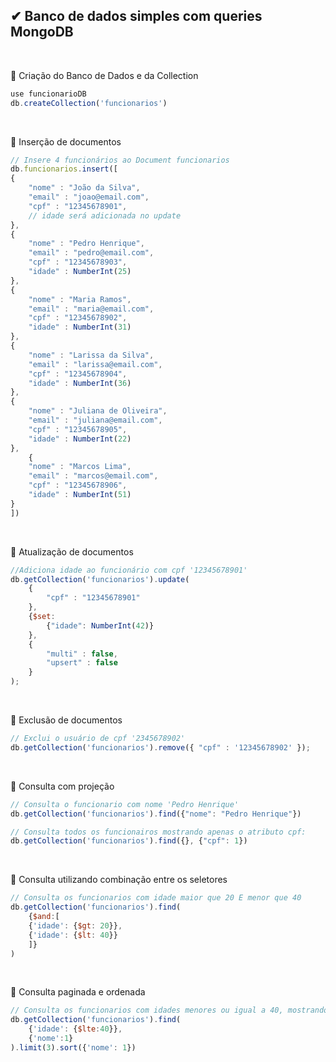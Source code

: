 ## ✔  Banco de dados simples com queries MongoDB  
&nbsp;    

🍃  Criação do Banco de Dados e da Collection

```js
use funcionarioDB
db.createCollection('funcionarios')
```
&nbsp;  

🍃  Inserção de documentos

```js
// Insere 4 funcionários ao Document funcionarios
db.funcionarios.insert([
{
    "nome" : "João da Silva",
    "email" : "joao@email.com",
    "cpf" : "12345678901",
    // idade será adicionada no update
},
{
    "nome" : "Pedro Henrique",
    "email" : "pedro@email.com",
    "cpf" : "12345678903",
    "idade" : NumberInt(25)
},
{
    "nome" : "Maria Ramos",
    "email" : "maria@email.com",
    "cpf" : "12345678902",
    "idade" : NumberInt(31)
},
{
    "nome" : "Larissa da Silva",
    "email" : "larissa@email.com",
    "cpf" : "12345678904",
    "idade" : NumberInt(36)
},
{
    "nome" : "Juliana de Oliveira",
    "email" : "juliana@email.com",
    "cpf" : "12345678905",
    "idade" : NumberInt(22)
},
    {
    "nome" : "Marcos Lima",
    "email" : "marcos@email.com",
    "cpf" : "12345678906",
    "idade" : NumberInt(51)
}
])
```
&nbsp;  

🍃  Atualização de documentos

```js
//Adiciona idade ao funcionário com cpf '12345678901'
db.getCollection('funcionarios').update(
    {
        "cpf" : "12345678901"
    },
    {$set:
        {"idade": NumberInt(42)}
    },
    {
        "multi" : false,
        "upsert" : false 
    }
);
```
&nbsp;  

🍃  Exclusão de documentos

```js
// Exclui o usuário de cpf '2345678902'
db.getCollection('funcionarios').remove({ "cpf" : '12345678902' });
```
&nbsp;  

🍃  Consulta com projeção

```js
// Consulta o funcionario com nome 'Pedro Henrique'
db.getCollection('funcionarios').find({"nome": "Pedro Henrique"})

// Consulta todos os funcionairos mostrando apenas o atributo cpf:
db.getCollection('funcionarios').find({}, {"cpf": 1})
```
&nbsp;  

🍃  Consulta utilizando combinação entre os seletores

```js
// Consulta os funcionarios com idade maior que 20 E menor que 40
db.getCollection('funcionarios').find(
    {$and:[
    {'idade': {$gt: 20}},
    {'idade': {$lt: 40}}
    ]}
)
```
&nbsp;  

🍃  Consulta paginada e ordenada

```js
// Consulta os funcionarios com idades menores ou igual a 40, mostrando só os nomes deles e em ordem alfabética além de limitar a resposta a 2 Documents.
db.getCollection('funcionarios').find(
    {'idade': {$lte:40}},
    {'nome':1}
).limit(3).sort({'nome': 1})
```

